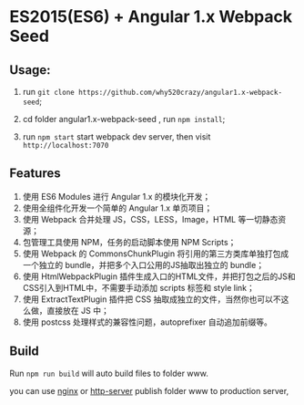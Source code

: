 # ES2015(ES6) + Angular 1.x Webpack Seed

## Usage:

1. run `git clone https://github.com/why520crazy/angular1.x-webpack-seed`;

1. cd folder angular1.x-webpack-seed , run `npm install`;

1. run `npm start` start webpack dev server, then visit `http://localhost:7070`

## Features

1. 使用 ES6 Modules 进行 Angular 1.x 的模块化开发；
1. 使用全组件化开发一个简单的 Angular 1.x 单页项目；
1. 使用 Webpack 合并处理 JS，CSS，LESS，Image，HTML 等一切静态资源；
1. 包管理工具使用 NPM，任务的启动脚本使用 NPM Scripts；
1. 使用 Webpack 的 CommonsChunkPlugin 将引用的第三方类库单独打包成一个独立的 bundle，并把多个入口公用的JS抽取出独立的 bundle；
1. 使用 HtmlWebpackPlugin 插件生成入口的HTML文件，并把打包之后的JS和CSS引入到HTML中，不需要手动添加 scripts 标签和 style link；
1. 使用 ExtractTextPlugin 插件把 CSS 抽取成独立的文件，当然你也可以不这么做，直接放在 JS 中；
1. 使用 postcss 处理样式的兼容性问题，autoprefixer 自动追加前缀等。

## Build

Run `npm run build` will auto build files to folder www.


you can use [nginx](http://nginx.org) or
[http-server](https://github.com/indexzero/http-server) publish folder www to production server,
